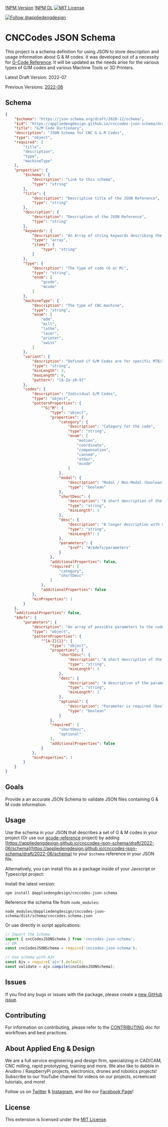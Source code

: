 [!NPM Version](https://badgen.net/npm/v/@appliedengdesign/cnccodes-json-schema) [!NPM DL](https://badgen.net/npm/dt/@appliedengdesign/cnccodes-json-schema) [![MIT License](https://badgen.net/badge/license/MIT)](https://opensource.org/licenses/MIT)

[![Follow @appliedengdesign](https://badgen.net/twitter/follow/appliedengdes)](https://twitter.com/appliedengdes)

# CNCCodes JSON Schema

This project is a schema definition for using JSON to store description and usage information about G & M codes. It was developed out of a necessity for [G-Code Reference](https://github.com/appliedengdesign/gcode-reference). It will be updated as the needs arise for the various types of G/M codes and various Machine Tools or 3D Printers.

Latest Draft Version: 2022-07

Previous Versions: [2022-06](https://appliedengdesign.github.io/cnccodes-json-schema/draft/2022-06/schema)

## Schema

```json
{
    "$schema": "https://json-schema.org/draft/2020-12/schema",
    "$id": "https://appliedengdesign.github.io/cnccodes-json-schema/draft/2022-07/schema",
    "title": "G/M Code Dictionary",
    "description": "JSON Schema for CNC G & M Codes",
    "type": "object",
    "required": [
        "title",
        "description",
        "type",
        "machineType"
    ],
    "properties": {
        "$schema": {
            "description": "Link to this schema",
            "type": "string"
        },
        "title": {
            "description": "Descriptive title of the JSON Reference",
            "type": "string"
        },
        "description": {
            "description": "Description of the JSON Reference",
            "type": "string"
        },
        "keywords": {
            "description": "An Array of string keywords describing the JSON Reference (Optional)",
            "type": "array",
            "items": {
                "type": "string"
            }
        },
        "type": {
            "description": "The type of code (G or M)",
            "type": "string",
            "enum": [
                "gcode",
                "mcode"
            ]
        },
        "machineType": {
            "description": "The type of CNC machine",
            "type": "string",
            "enum": [
                "edm",
                "mill",
                "lathe",
                "laser",
                "printer",
                "swiss"
            ]
        },
        "variant": {
            "description": "Defined if G/M Codes are for specific MTB/3DP Variant. (Must be lower case, 3-8 characters)",
            "type": "string",
            "minLength": 3,
            "maxLength": 8,
            "pattern": "[A-Za-z0-9]"
        },
        "codes": {
            "description": "Individual G/M Codes",
            "type": "object",
            "patternProperties": {
                "^G|^M": {
                    "type": "object",
                    "properties": {
                        "category": {
                            "description": "Category for the code",
                            "type": "string",
                            "enum": [
                                "motion",
                                "coordinate",
                                "compensation",
                                "canned",
                                "other",
                                "mcode"
                            ]
                        },
                        "modal": {
                            "description": "Modal / Non-Modal (boolean)",
                            "type": "boolean"
                        },
                        "shortDesc": {
                            "description": "A short description of the code",
                            "type": "string",
                            "minLength": 3
                        },
                        "desc": {
                            "description": "A longer description with markdown formatting",
                            "type": "string",
                            "minLength": 3
                        },
                        "parameters": {
                            "$ref": "#/$defs/parameters"
                        }
                    },
                    "additionalProperties": false,
                    "required": [
                        "category",
                        "shortDesc"
                    ]
                },
                "additionalProperties": false
            },
            "minProperties": 1
        }
    },
    "additionalProperties": false,
    "$defs": {
        "parameters": {
            "description": "An array of possible parameters to the code",
            "type": "object",
            "patternProperties": {
                "^[A-Z]{1}": {
                    "type": "object",
                    "properties": {
                        "shortDesc": {
                            "description": "A short description of the parameter",
                            "type": "string",
                            "minLength": 3
                        },
                        "desc": {
                            "description": "A description of the parameter",
                            "type": "string",
                            "minLength": 3
                        },
                        "optional": {
                            "description": "Parameter is required (boolean)",
                            "type": "boolean"
                        }
                    },
                    "required": [
                        "shortDesc",
                        "optional"
                    ],
                    "additionalProperties": false
                }
            },
            "minProperties": 1
        }
    }
}
```

## Goals

Provide a an accurate JSON Schema to validate JSON files containing G & M code information.

## Usage

Use the schema in your JSON that describes a set of G & M codes in your project (Or use our [gcode-reference](https://github.com/appliedengdesign/gcode-reference) project) by adding [https://appliedengdesign.github.io/cnccodes-json-schema/draft/2022-06/schema](https://appliedengdesign.github.io/cnccodes-json-schema/draft/2022-06/schema) to your `$schema` reference in your JSON file.

Alternatively, you can install this as a package inside of your Javscript or Typescript project:

Install the latest version:

`npm install @appliedengdesign/cnccodes-json-schema`

Reference the schema file from `node_modules`:

`node_modules/@appliedengdesign/cnccodes-json-schema/dist/schema/cnccodes.schema.json`

Or use directly in script applications:

```javascript
// Import the Schema
import { cncCodesJSONSchema } from 'cnccodes-json-schema';
// OR
const cncCodesJSONSchema = require('cnccodes-json-schema');

// Use schema with AJV
const Ajv = require('ajv').default;
const validate = ajv.compile(cncCodesJSONSchema);
```

## Issues

If you find any bugs or issues with the package, please create a [new GitHub issue](https://github.com/appliedengdesign/cnccodes-json-schema/issues).

## Contributing

For information on contributing, please refer to the [CONTRIBUTING](https://github.com/appliedengdesign/cnccodes-json-schema/blob/master/CONTRIBUTING.md) doc for workflows and best practices.

## About Applied Eng & Design

We are a full service engineering and design firm, specializing in CAD/CAM, CNC milling, rapid prototyping, training and more.  We also like to dabble in Arudino / RaspberryPi projects, electronics, drones and robotics projects! Subscribe to our YouTube channel for videos on our projects, screencast tutorials, and more!

Follow us on [Twitter](https://twitter.com/appliedengdes) & [Instagram](https://instagram.com/appliedengdes), and like our [Facebook Page](https://facebook.com/appliedengdesign)!

## License

This extension is licensed under the [MIT License](https://opensource.org/licenses/MIT).
